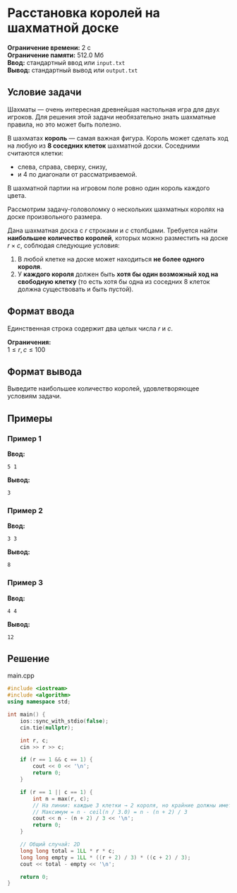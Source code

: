 # Расстановка королей на шахматной доске

**Ограничение времени:** 2 с  
**Ограничение памяти:** 512.0 Мб  
**Ввод:** стандартный ввод или `input.txt`  
**Вывод:** стандартный вывод или `output.txt`

## Условие задачи

Шахматы — очень интересная древнейшая настольная игра для двух игроков. Для решения этой задачи необязательно знать шахматные правила, но это может быть полезно.

В шахматах **король** — самая важная фигура. Король может сделать ход на любую из **8 соседних клеток** шахматной доски. Соседними считаются клетки:
- слева, справа, сверху, снизу,
- и 4 по диагонали от рассматриваемой.

В шахматной партии на игровом поле ровно один король каждого цвета.

Рассмотрим задачу-головоломку о нескольких шахматных королях на доске произвольного размера.

Дана шахматная доска с $r$ строками и $c$ столбцами. Требуется найти **наибольшее количество королей**, которых можно разместить на доске $r \times c$, соблюдая следующие условия:

1. В любой клетке на доске может находиться **не более одного короля**.
2. У **каждого короля** должен быть **хотя бы один возможный ход на свободную клетку** (то есть хотя бы одна из соседних 8 клеток должна существовать и быть пустой).

## Формат ввода

Единственная строка содержит два целых числа $r$ и $c$.

**Ограничения:**  
$1 \leq r, c \leq 100$

## Формат вывода

Выведите наибольшее количество королей, удовлетворяющее условиям задачи.

## Примеры

### Пример 1

**Ввод:**
```
5 1
```

**Вывод:**
```
3
```

### Пример 2

**Ввод:**
```
3 3
```

**Вывод:**
```
8
```

### Пример 3

**Ввод:**
```
4 4
```

**Вывод:**
```
12
```
## Решение

main.cpp
```cpp
#include <iostream>
#include <algorithm>
using namespace std;

int main() {
    ios::sync_with_stdio(false);
    cin.tie(nullptr);

    int r, c;
    cin >> r >> c;

    if (r == 1 && c == 1) {
        cout << 0 << '\n';
        return 0;
    }

    if (r == 1 || c == 1) {
        int n = max(r, c);
        // На линии: каждые 3 клетки → 2 короля, но крайние должны иметь выход
        // Максимум = n - ceil(n / 3.0) = n - (n + 2) / 3
        cout << n - (n + 2) / 3 << '\n';
        return 0;
    }

    // Общий случай: 2D
    long long total = 1LL * r * c;
    long long empty = 1LL * ((r + 2) / 3) * ((c + 2) / 3);
    cout << total - empty << '\n';

    return 0;
}
```
